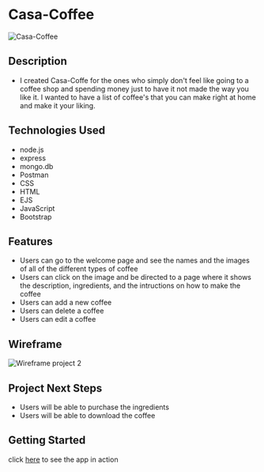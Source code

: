 # Casa-Coffee
![Casa-Coffee](https://user-images.githubusercontent.com/110944297/190485837-b0925c66-c763-44b2-883d-cab3c3cf16c4.jpg)

## Description 
- I created Casa-Coffe for the ones who simply don't feel like going to a coffee shop and spending money just to have it not made the way you like it. I wanted to have a list of coffee's that you can make right at home and make it your liking.

## Technologies Used 
- node.js
- express
- mongo.db
- Postman
- CSS
- HTML
- EJS
- JavaScript
- Bootstrap

## Features 
- Users can go to the welcome page and see the names and the images of all of the different types of coffee
- Users can click on the image and be directed to a page where it shows the description, ingredients, and the intructions on how to make the coffee
- Users can add a new coffee 
- Users can delete a coffee
- Users can edit a coffee

## Wireframe
![Wireframe project 2](https://user-images.githubusercontent.com/110944297/190489013-77463d87-2c8c-4e75-90d8-9107fbe8b977.jpg)

## Project Next Steps
- Users will be able to purchase the ingredients
- Users will be able to download the coffee

## Getting Started
click [here](https://casa-coffee.herokuapp.com/) to see the app in action
